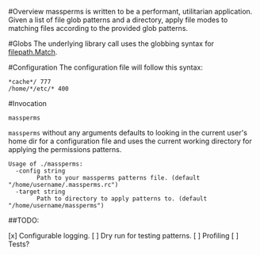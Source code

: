 #Overview
massperms is written to be a performant, utilitarian application. Given a list of file glob patterns and a directory, apply file modes to matching files according to the provided glob patterns.

#Globs
The underlying library call uses the globbing syntax for [filepath.Match](https://golang.org/pkg/path/filepath/#Match).

#Configuration
The configuration file will follow this syntax:

```
*cache*/ 777
/home/*/etc/* 400
```

#Invocation
```
massperms
```
`massperms` without any arguments defaults to looking in the current user's home dir for a configuration file and uses the current working directory for applying the permissions patterns.

```
Usage of ./massperms:
  -config string
        Path to your massperms patterns file. (default "/home/username/.massperms.rc")
  -target string
        Path to directory to apply patterns to. (default "/home/username/massperms")
```

##TODO:

[x] Configurable logging.
[ ] Dry run for testing patterns.
[ ] Profiling
[ ] Tests?
